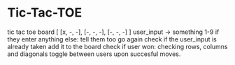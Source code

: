 # Tic-Tac-TOE
tic tac toe board
[
  [x, -, -],
  [-, -, -],
  [-, -, -]
]
user_input -> something 1-9 
if they enter anything else: tell them too go again
check if the user_input is already taken
add it to the board
check if user won: checking rows, columns and diagonals
toggle between users upon succesful moves.
